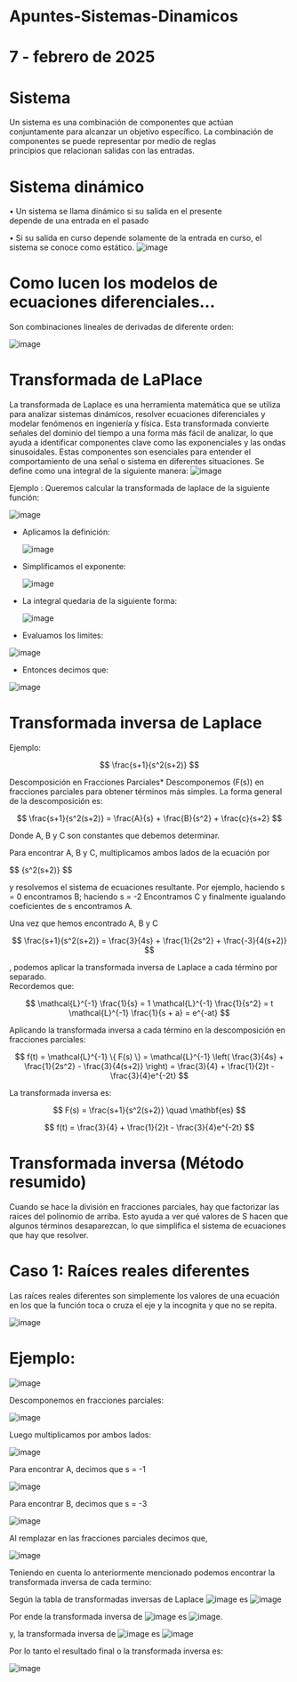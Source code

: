 # Apuntes-Sistemas-Dinamicos

 
# 7 - febrero de 2025


  # Sistema
  Un sistema es una combinación de componentes que actúan conjuntamente para alcanzar un objetivo específico. La combinación de componentes se puede representar por medio de reglas      
  principios que relacionan salidas con las entradas.

  # Sistema dinámico
  • Un sistema se llama dinámico si su salida en el presente                                     
  depende de una entrada en el pasado
  
  • Si su salida en curso depende solamente de la entrada en
  curso, el sistema se conoce como estático.                                                ![image](https://github.com/user-attachments/assets/39d28d0a-cb47-4d66-8025-0e9be5be53bf)


  # Como lucen los modelos de ecuaciones diferenciales…
  Son combinaciones lineales de derivadas de diferente orden:
  
  ![image](https://github.com/user-attachments/assets/54057239-3757-426a-b4f3-2e6480e5c151)

  # Transformada de LaPlace
  La transformada de Laplace es una herramienta matemática que se utiliza para analizar sistemas dinámicos, resolver ecuaciones diferenciales y modelar fenómenos en ingeniería y física. Esta transformada convierte señales del dominio del tiempo a una forma más fácil de analizar, lo que ayuda a identificar componentes clave como las exponenciales y las ondas sinusoidales. Estas componentes son esenciales para entender el comportamiento de una señal o sistema en diferentes situaciones.
  Se define como una integral  de la siguiente manera:
   ![image](https://github.com/user-attachments/assets/7f33218d-6722-438f-87a7-32ee78d290fd)

Ejemplo : Queremos calcular la transformada de laplace de la siguiente función:

![image](https://github.com/user-attachments/assets/fa17bdf6-b610-4401-b973-770623dc9164)

  - Aplicamos la definición:

    ![image](https://github.com/user-attachments/assets/ea16b7e5-2d80-453a-9130-a9fd957fbab2)

- Simplificamos el exponente:

  ![image](https://github.com/user-attachments/assets/db25d34b-84e9-4822-a926-a0e043ecffea)

- La integral quedaria de la siguiente forma:

  ![image](https://github.com/user-attachments/assets/5ee4bd74-1e4c-49fd-abe5-8ee44caa7c92)

- Evaluamos los limites:


![image](https://github.com/user-attachments/assets/1996cdbc-f7d6-4561-9ad9-3d33b8146c9b)


- Entonces decimos que:

![image](https://github.com/user-attachments/assets/b4c08c6e-5720-49f6-a751-746cd7cb48fc)



  # Transformada inversa de Laplace

  Ejemplo:
  
  $$
\frac{s+1}{s^2(s+2)}
$$


  Descomposición en Fracciones Parciales*
  Descomponemos \(F(s)\) en fracciones parciales para obtener términos más simples.  La forma general de la descomposición es:

$$
\frac{s+1}{s^2(s+2)} = \frac{A}{s} + \frac{B}{s^2} + \frac{c}{s+2}
$$

  Donde A, B y C son constantes que debemos determinar.

  Para encontrar A, B y C, multiplicamos ambos lados de la ecuación por
  
  $$
  \{s^2(s+2)}
  $$
  
  y resolvemos el sistema de ecuaciones resultante.  Por ejemplo, haciendo
  s = 0 encontramos B; haciendo s = -2 Encontramos C y finalmente igualando coeficientes de s encontramos A.

  Una vez que hemos encontrado A, B y C 
  
  $$
  \frac{s+1}{s^2(s+2)} = \frac{3}{4s} + \frac{1}{2s^2} + \frac{-3}{4(s+2)}
  $$
  
, podemos aplicar la transformada inversa de Laplace a cada término por separado.  
  Recordemos que: 
  
  $$
  \mathcal{L}^{-1} \frac{1}{s} = 1 \mathcal{L}^{-1} \frac{1}{s^2} = t \mathcal{L}^{-1} \frac{1}{s + a} = e^{-at}
  $$

  Aplicando la transformada inversa a cada término en la descomposición en fracciones parciales:


  $$
f(t) = \mathcal{L}^{-1} \{ F(s) \} = \mathcal{L}^{-1} \left( \frac{3}{4s} + \frac{1}{2s^2} - \frac{3}{4(s+2)} \right) = \frac{3}{4} + \frac{1}{2}t - \frac{3}{4}e^{-2t}
$$




  La transformada inversa es: 


  $$
F(s) = \frac{s+1}{s^2(s+2)} \quad \mathbf{es}
$$

$$
f(t) = \frac{3}{4} + \frac{1}{2}t - \frac{3}{4}e^{-2t}
$$



# Transformada inversa (Método resumido)
Cuando se hace la división en fracciones parciales, hay que factorizar las raíces del polinomio de arriba. Esto ayuda a ver qué valores de S
hacen que algunos términos desaparezcan, lo que simplifica el sistema de ecuaciones que hay que resolver.

  # Caso 1: Raíces reales diferentes
  
Las raíces reales diferentes son simplemente los valores de una ecuación en los que la función toca o cruza el eje y la incognita y que no se repita.

![image](https://github.com/user-attachments/assets/342f9510-d63b-4b5e-bc95-304f22a33564)

# Ejemplo: 

![image](https://github.com/user-attachments/assets/90e0435b-413c-44c1-8664-1dc27f487eb8)

Descomponemos en fracciones parciales: 

![image](https://github.com/user-attachments/assets/57de157e-d312-4d86-9a84-9520ea94e142)

Luego multiplicamos por ambos lados:

![image](https://github.com/user-attachments/assets/f2af4794-295f-4885-95a8-0191ea22a0c0)

Para encontrar A, decimos que s = -1

![image](https://github.com/user-attachments/assets/5950387f-2869-4338-91c1-7c2b8672f40b)

Para encontrar B, decimos que s = -3

![image](https://github.com/user-attachments/assets/d9d0d55c-424b-4da5-8c15-ca57478a34f8)

Al remplazar en las fracciones parciales decimos que, 

![image](https://github.com/user-attachments/assets/a11d46c6-f42c-4adb-a42d-043df07b2422)

Teniendo en cuenta lo anteriormente mencionado podemos encontrar la transformada inversa de cada termino:

Según la tabla de transformadas inversas de Laplace ![image](https://github.com/user-attachments/assets/c3df4d4e-cfdc-4f32-8873-c993c6e113fc)  es   ![image](https://github.com/user-attachments/assets/c0762ae0-98b9-481a-bcc5-ec7f9d6b2bb1)


Por ende la transformada inversa de ![image](https://github.com/user-attachments/assets/819e490a-d25e-4475-a0f3-27d2d116058e)  es ![image](https://github.com/user-attachments/assets/9f2e6d56-4390-47d0-97ed-72657bff3208).

y, la transformada inversa de ![image](https://github.com/user-attachments/assets/70f6fa13-4e7b-4e6f-b3d8-1b1acf16ff63)
es   ![image](https://github.com/user-attachments/assets/2bddae17-dd00-44e3-952b-f2635d03a58d)

Por lo tanto el resultado final o la transformada inversa es:

![image](https://github.com/user-attachments/assets/b938e787-afe6-4e64-8b7a-6c2e36327a5c)


















  


   
  



   
